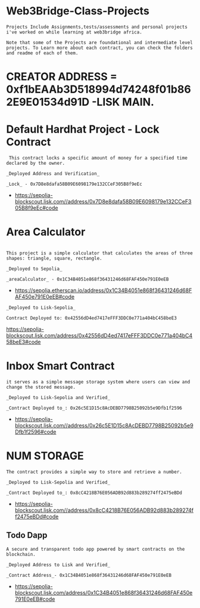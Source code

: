 # Web3Bridge-Class-Projects

```
Projects Include Assignments,tests/assessments and personal projects i've worked on while learning at web3bridge africa.

Note that some of the Projects are foundational and intermediate level projects. To Learn more about each contract, you can check the folders and readme of each of them.
```

# CREATOR ADDRESS = 0xf1bEAAb3D518994d74248f01b862E9E01534d91D -LISK MAIN.

# Default Hardhat Project - Lock Contract

```
 This contract locks a specific amount of money for a specified time declared by the owner.

_Deployed Address and Verification_

_Lock_ - 0x7D8e8dafa58B09E6098179e132CCeF305B8f9eEc
```

- https://sepolia-blockscout.lisk.com//address/0x7D8e8dafa58B09E6098179e132CCeF305B8f9eEc#code

# Area Calculator

```

This project is a simple calculator that calculates the areas of three shapes: triangle, square, rectangle.

_Deployed to Sepolia_

_areaCalculator_ - 0x1C34B4051e868f36431246d68FAF450e791E0eEB

```

- https://sepolia.etherscan.io/address/0x1C34B4051e868f36431246d68FAF450e791E0eEB#code

```
_Deployed to Lisk-Sepolia_

Contract Deployed to: 0x42556dD4ed7417eFFF3DDC0e771a404bC458beE3
```

https://sepolia-blockscout.lisk.com/address/0x42556dD4ed7417eFFF3DDC0e771a404bC458beE3#code

# Inbox Smart Contract

```
it serves as a simple message storage system where users can view and change the stored message.

_Deployed to Lisk-Sepolia and Verified_

_Contract Deployed to_: 0x26c5E1D15c8AcDEBD7798B25092b5e9Dfb1f2596
```

- https://sepolia-blockscout.lisk.com//address/0x26c5E1D15c8AcDEBD7798B25092b5e9Dfb1f2596#code

# NUM STORAGE

```
The contract provides a simple way to store and retrieve a number.

_Deployed to Lisk-Sepolia and Verified_

_Contract Deployed to_: 0x8cC4218B76E056ADB92d883b289274ff2475eBDd
```

- https://sepolia-blockscout.lisk.com//address/0x8cC4218B76E056ADB92d883b289274ff2475eBDd#code

## Todo Dapp

```
A secure and transparent todo app powered by smart contracts on the blockchain.

_Deployed Address to Lisk and Verified_

_Contract Address_- 0x1C34B4051e868f36431246d68FAF450e791E0eEB
```

- https://sepolia-blockscout.lisk.com/address/0x1C34B4051e868f36431246d68FAF450e791E0eEB#code
